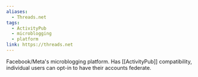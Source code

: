 ```yaml
---
aliases:
  - Threads.net
tags:
  - ActivityPub
  - microblogging
  - platform
link: https://threads.net
---
```

Facebook/Meta's microblogging platform. Has [[ActivityPub]] compatibility, individual users can opt-in to have their accounts federate.